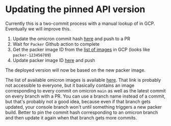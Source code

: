 # Updating the pinned API version

Currently this is a two-commit process with a manual lookup of in GCP. Eventually we will improve this.

1. Update the omicron commit hash [here](https://github.com/oxidecomputer/console/blob/c90ac1660273dbee2a2fe5456fc8318057444a13/.github/workflows/packer.yaml#L49) and push to a PR
2. Wait for `Packer` Github action to complete
3. Get the packer image ID from the [list of images](https://console.cloud.google.com/compute/images?project=oxide-console) in GCP (looks like `packer-123456789`)
4. Update packer image ID [here](https://github.com/oxidecomputer/console/blob/d046263cbfbb80b08757e432a8fcd980b8facbe3/tools/create_gcp_instance.sh#L23) and push

The deployed version will now be based on the new packer image.

The list of available omicron images is available [here](https://github.com/orgs/oxidecomputer/packages/container/omicron/versions). That link is probably not accessible to everyone, but it basically contains an image corresponding to every commit on omicron `main` as well as the latest commit on every branch with a PR. You can use a branch name instead of a commit, but that's probably not a good idea, because even if that branch gets updated, your console branch won't until something triggers a new packer build. Better to pin the commit hash corresponding to an omicron branch and then update it again when that branch gets more commits.
